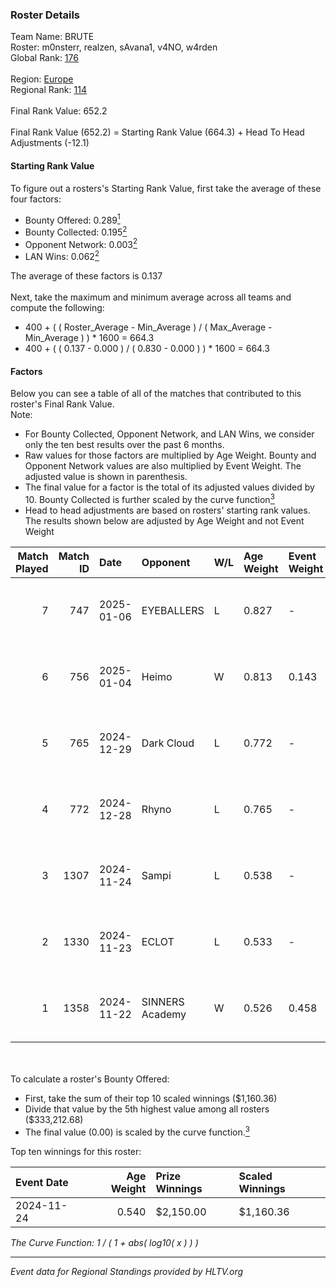 ### Roster Details<br />
Team Name: BRUTE<br />
Roster: m0nsterr, realzen, sAvana1, v4NO, w4rden<br />
Global Rank: [176](../../standings_global_2025_03_03.md)<br />
<br />
Region: [Europe]( ../../standings_europe_2025_03_03.md)<br />
Regional Rank: [114]( ../../standings_europe_2025_03_03.md)<br />
<br />
Final Rank Value:  652.2<br />
<br />
Final Rank Value (652.2) = Starting Rank Value (664.3) + Head To Head Adjustments (-12.1)<br />

#### Starting Rank Value<br />
To figure out a rosters's Starting Rank Value, first take the average of these four factors:<br />
- Bounty Offered: 0.289[<sup>1</sup>](#table2)
- Bounty Collected: 0.195[<sup>2</sup>](#table1)
- Opponent Network: 0.003[<sup>2</sup>](#table1)
- LAN Wins: 0.062[<sup>2</sup>](#table1)

The average of these factors is 0.137<br />
<br />
Next, take the maximum and minimum average across all teams and compute the following:<br />
- 400 + ( ( Roster_Average - Min_Average ) / ( Max_Average - Min_Average ) ) * 1600 = 664.3
- 400 + ( ( 0.137 - 0.000 ) / ( 0.830 - 0.000 ) ) * 1600 = 664.3


#### Factors<br />
Below you can see a table of all of the matches that contributed to this roster's Final Rank Value.<br />
Note:<br />

- For Bounty Collected, Opponent Network, and LAN Wins, we consider only the ten best results over the past 6 months.
- Raw values for those factors are multiplied by Age Weight. Bounty and Opponent Network values are also multiplied by Event Weight. The adjusted value is shown in parenthesis.
- The final value for a factor is the total of its adjusted values divided by 10. Bounty Collected is further scaled by the curve function[<sup>3</sup>](#curveFunction)
- Head to head adjustments are based on rosters' starting rank values. The results shown below are adjusted by Age Weight and not Event Weight
<span id="table1"></span><br />


| Match Played | Match ID | Date       | Opponent        | W/L | Age Weight | Event Weight | Bounty Collected | Opponent Network | LAN Wins  | H2H Adj. | Roster                                   |
| -: | -: | :- | :- | :- | :- | :- | :- | :- | :- | -: | :- |
|            7 |      747 | 2025-01-06 | EYEBALLERS      | L   | 0.827      | -            | -                | -                | -         |   -10.19 | m0nsterr, realzen, sAvana1, v4NO, w4rden |
|            6 |      756 | 2025-01-04 | Heimo           | W   | 0.813      | 0.143        | 0.004 (0.000)    | 0.140 (0.016)    | 0 (0.000) |    12.72 | m0nsterr, M1key, realzen, v4NO, w4rden   |
|            5 |      765 | 2024-12-29 | Dark Cloud      | L   | 0.772      | -            | -                | -                | -         |    -9.32 | m0nsterr, realzen, Siko, v4NO, w4rden    |
|            4 |      772 | 2024-12-28 | Rhyno           | L   | 0.765      | -            | -                | -                | -         |    -6.47 | m0nsterr, realzen, Siko, v4NO, w4rden    |
|            3 |     1307 | 2024-11-24 | Sampi           | L   | 0.538      | -            | -                | -                | -         |    -6.12 | m0nsterr, realzen, Siko, v4NO, w4rden    |
|            2 |     1330 | 2024-11-23 | ECLOT           | L   | 0.533      | -            | -                | -                | -         |    -1.98 | m0nsterr, realzen, Siko, v4NO, w4rden    |
|            1 |     1358 | 2024-11-22 | SINNERS Academy | W   | 0.526      | 0.458        | 0.001 (0.000)    | 0.057 (0.014)    | 1 (0.526) |     9.26 | m0nsterr, realzen, Siko, v4NO, w4rden    |

<br />
<span id="table2"></span><br />
To calculate a roster's Bounty Offered:<br />

- First, take the sum of their top 10 scaled winnings ($1,160.36)
- Divide that value by the 5th highest value among all rosters ($333,212.68)
- The final value (0.00) is scaled by the curve function.[<sup>3</sup>](#curveFunction)

Top ten winnings for this roster:<br />

| Event Date | Age Weight | Prize Winnings | Scaled Winnings |
| :- | -: | :- | :- |
| 2024-11-24 |      0.540 | $2,150.00      | $1,160.36       |


<span id="curveFunction"></span>_The Curve Function: 1 / ( 1 + abs( log10( x ) ) )_<br />

---
_Event data for Regional Standings provided by HLTV.org_<br />
